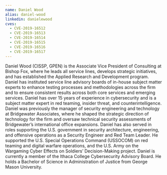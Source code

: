 ```yaml
---
name: Daniel Wood
alias: daniel-wood
linkedin: danielewood
cves:
  - CVE-2019-16512
  - CVE-2019-16513
  - CVE-2019-16514
  - CVE-2019-16515
  - CVE-2019-16516
  - CVE-2019-16517
---
```

Daniel Wood (CISSP, GPEN) is the Associate Vice President of Consulting at Bishop Fox, where he leads all service lines, develops strategic initiatives, and has established the Applied Research and Development program. Daniel has instituted service line advisory boards of in-house subject matter experts to enhance testing processes and methodologies across the firm and to ensure consistent results across both core services and emerging services. Daniel has over 15 years of experience in cybersecurity and is a subject matter expert in red teaming, insider threat, and counterintelligence. Daniel was previously the manager of security engineering and technology at Bridgewater Associates, where he shaped the strategic direction of technology for the firm and oversaw technical security assessments of Bridgewater’s international office expansions. Daniel has also served in roles supporting the U.S. government in security architecture, engineering, and offensive operations as a Security Engineer and Red Team Leader. He supported the U.S. Special Operations Command (USSOCOM) on red teaming and digital warfare operations, and the U.S. Army on the Wargaming Cyber Effects on Soldiers’ Decision-Making project. Daniel is currently a member of the Ithaca College Cybersecurity Advisory Board. He holds a Bachelor of Science in Administration of Justice from George Mason University.
